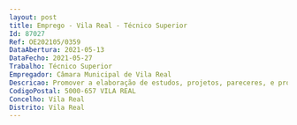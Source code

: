 ```yaml
--- 
layout: post
title: Emprego - Vila Real - Técnico Superior
Id: 87027
Ref: OE202105/0359
DataAbertura: 2021-05-13
DataFecho: 2021-05-27
Trabalho: Técnico Superior
Empregador: Câmara Municipal de Vila Real
Descricao: Promover a elaboração de estudos, projetos, pareceres, e procedimentos com diversos graus de complexidade tendo em vista a fundamentação da tomada de decisão superior. Promover o desenvolvimento organizacional sustentado, implementando a inovação de procedimentos e rentabilizando as potencialidades dos serviços. Colaborar no estudo, preparação e organização dos planos de proteção civil das populações locais. Elaborar e gerir Planos Específicos de Intervenção Florestal, nomeadamente no que diz respeito às questões de arborização, reflorestação e beneficiação de espaços florestais incluindo os urbanos e periurbanos. Participar nas tarefas de planeamento e ordenamento dos espaços florestais do Município e nas questões do ordenamento e gestão florestal, designadamente ao nível da constituição de Zonas de Intervenção Florestal. Colaborar na gestão de processos relacionados com os Planos de Utilização de Baldios. Executar procedimentos de georreferenciação dos processos em formato papel. Atualizar a cartografia, designadamente delimitando parcelas de terrenos, a implantação de infraestruturas. Coordenar e acompanhar as ações de gestão de combustíveis de proteção a edificações. Emissão de propostas e de pareceres no âmbito de medidas e ações de DFCI. Dinamizar ações de sensibilização e elucidação da população sobre medidas de prevenção e combate aos incêndios florestais. Colaborar nas tarefas inerentes ao Gabinete Técnico Local. Pesquisar fontes de financiamento nacional e comunitário, direcionadas para a atividade municipal e para as questões do desenvolvimento sustentável. Elaborar candidaturas aos apoios nacionais e comunitários no âmbito da defesa da floresta contra incêndios. Elaborar estudos de suporte à preparação, submissão, acompanhamento e avaliação de candidaturas, bem como assegurar à gestão dos mesmos ao nível dos procedimentos de natureza processual. Atuar, enquanto estrutura de orientação e representação técnica do Município, nas organizações e estruturas relacionadas com os serviços, assegurando a articulação com outras instituições, de acordo com instruções superiores.
CodigoPostal: 5000-657 VILA REAL
Concelho: Vila Real
Distrito: Vila Real
--- 
```

